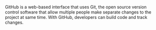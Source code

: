 GitHub is a web-based interface that uses Git, the open source version control software that allow multiple people make separate changes to the project at same time. With GitHub, developers can build code and track changes.
